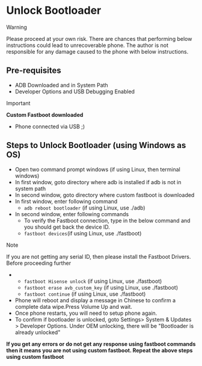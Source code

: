 # Unlock Bootloader


> [!WARNING]
> Please proceed at your own risk. There are chances that performing below instructions could lead to unrecoverable phone.
The author is not responsible for any damage caused to the phone with below instructions. 

## Pre-requisites
- ADB Downloaded and in System Path
- Developer Options and USB Debugging Enabled
> [!IMPORTANT]
> **Custom Fastboot downloaded**
- Phone connected via USB ;)


## Steps to Unlock Bootloader (using Windows as OS)

- Open two command prompt windows (if using Linux, then terminal windows)
- In first window, goto directory where adb is installed if adb is not in system path
- In second window, goto directory where custom fastboot is downloaded
- In first window, enter following command
  - <code>adb reboot bootloader</code> (if using Linux, use ./adb)
- In second window, enter following commands
   - To verify the Fastboot connection, type in the below command and you should get back the device ID.
  - <code>fastboot devices</code>(if using Linux, use ./fastboot)
    
> [!NOTE]
> If you are not getting any serial ID, then please install the Fastboot Drivers. Before proceeding further
-
  - <code>fastboot Hisense unlock</code> (if using Linux, use ./fastboot)
  - <code>fastboot erase avb_custom_key</code> (if using Linux, use ./fastboot)
  - <code>fastboot continue</code> (if using Linux, use ./fastboot)
 - Phone will reboot and display a message in Chinese to confirm a complete data wipe.Press Volume Up and wait.
 - Once phone restarts, you will need to setup phone again.
 - To confirm if bootloader is unlocked, goto Settings> System & Updates > Developer Options. Under OEM unlocking, there will be "Bootloader is already unlocked"


**If you get any errors or do not get any response using fastboot commands then it means you are not using custom fastboot. Repeat the above steps using custom fastboot**
